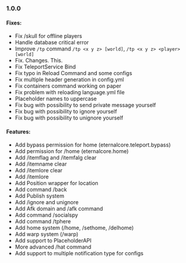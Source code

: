 ### 1.0.0
#### Fixes: 
- Fix /skull for offline players
- Handle database critical error
- Improve `/tp` command `/tp <x y z> [world]`, `/tp <x y z> <player> [world]`
- Fix. Changes. This.
- Fix TeleportService Bind
- Fix typo in Reload Command and some configs
- Fix multiple header generation in config.yml
- Fix containers command working on paper
- Fix problem with reloading language.yml file
- Placeholder names to uppercase
- Fix bug with possibility to send private message yourself
- Fix bug with possibility to ignore yourself
- Fix bug with possibility to unignore yourself

#### Features:
- Add bypass permission for home (eternalcore.teleport.bypass)
- Add permission for /home (eternalcore.home)
- Add /itemflag and /itemfalg clear
- Add /itemname clear
- Add /itemlore clear
- Add /itemlore
- Add Position wrapper for location 
- Add command /back
- Add Publish system
- Add /ignore and unignore
- Add Afk domain and /afk command
- Add command /socialspy
- Add command /tphere
- Add home system (/home, /sethome, /delhome)
- Add warp system (/warp)
- Add support to PlaceholderAPI
- More advanced /hat command
- Add support to multiple notification type for configs
